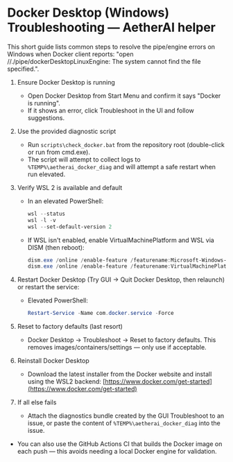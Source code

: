 # Docker Desktop (Windows) Troubleshooting — AetherAI helper

This short guide lists common steps to resolve the pipe/engine errors on Windows
when Docker client reports: "open //./pipe/dockerDesktopLinuxEngine: The system cannot find the file specified.".

1) Ensure Docker Desktop is running
   - Open Docker Desktop from Start Menu and confirm it says "Docker is running".
   - If it shows an error, click Troubleshoot in the UI and follow suggestions.

2) Use the provided diagnostic script
   - Run `scripts\check_docker.bat` from the repository root (double-click or run from cmd.exe).
   - The script will attempt to collect logs to `%TEMP%\aetherai_docker_diag` and will attempt a safe restart when run elevated.

3) Verify WSL 2 is available and default
   - In an elevated PowerShell:

     ```powershell
     wsl --status
     wsl -l -v
     wsl --set-default-version 2
     ```

   - If WSL isn't enabled, enable VirtualMachinePlatform and WSL via DISM (then reboot):

     ```powershell
     dism.exe /online /enable-feature /featurename:Microsoft-Windows-Subsystem-Linux /all /norestart
     dism.exe /online /enable-feature /featurename:VirtualMachinePlatform /all /norestart
     ```

4) Restart Docker Desktop (Try GUI -> Quit Docker Desktop, then relaunch) or restart the service:
   - Elevated PowerShell:

     ```powershell
     Restart-Service -Name com.docker.service -Force
     ```

5) Reset to factory defaults (last resort)
   - Docker Desktop -> Troubleshoot -> Reset to factory defaults. This removes images/containers/settings — only use if acceptable.

6) Reinstall Docker Desktop
   - Download the latest installer from the Docker website and install using the WSL2 backend: [https://www.docker.com/get-started](https://www.docker.com/get-started)

7) If all else fails
   - Attach the diagnostics bundle created by the GUI Troubleshoot to an issue, or paste the content of `%TEMP%\aetherai_docker_diag` into the issue.
- You can also use the GitHub Actions CI that builds the Docker image on each push — this avoids needing a local Docker engine for validation.
